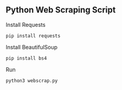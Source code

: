 ## Python Web Scraping Script

 Install Requests
```
pip install requests
```

 Install BeautifulSoup
```
pip install bs4
```

Run
```
python3 webscrap.py
```
